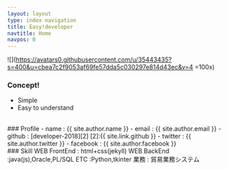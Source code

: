 ```yaml
---
layout: layout
type: index navigation
title: Easy!developer
navtitle: Home
navpos: 0
---
```


![](https://avatars0.githubusercontent.com/u/35443435?s=400&u=cbea7c2f9053af69fe57dda5c030297e814d43ec&v=4 =100x)

### Concept!
- Simple  
- Easy to understand  
<br>
### Profile   
- name : {{ site.author.name }}
- email : {{ site.author.email }} 
- github : [developer-2018][2]
[2]:{{ site.link.github }}  
- twitter : {{ site.author.twitter }}  
- facebook : {{ site.author.facebook }}  
<br>
### Skill
WEB FrontEnd : html+css(jekyll)  
WEB BackEnd :java(js),Oracle,PL/SQL  
ETC :Python,tkinter  
業務 : 貿易業務システム  
<br>